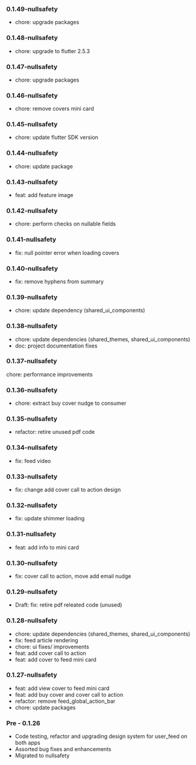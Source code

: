 ### 0.1.49-nullsafety

- chore: upgrade packages

### 0.1.48-nullsafety

- chore: upgrade to flutter 2.5.3

### 0.1.47-nullsafety

- chore: upgrade packages

### 0.1.46-nullsafety

- chore: remove covers mini card

### 0.1.45-nullsafety

- chore: update flutter SDK version

### 0.1.44-nullsafety

- chore: update package

### 0.1.43-nullsafety

- feat: add feature image

### 0.1.42-nullsafety

- chore: perform checks on nullable fields

### 0.1.41-nullsafety

- fix: null pointer error when loading covers

### 0.1.40-nullsafety

- fix: remove hyphens from summary

### 0.1.39-nullsafety

- chore: update dependency (shared_ui_components)

### 0.1.38-nullsafety

- chore: update dependencies (shared_themes, shared_ui_components)
- doc: project documentation fixes

### 0.1.37-nullsafety

chore: performance improvements

### 0.1.36-nullsafety

- chore: extract buy cover nudge to consumer

### 0.1.35-nullsafety

- refactor: retire unused pdf code

### 0.1.34-nullsafety

- fix: feed video

### 0.1.33-nullsafety

- fix: change add cover call to action design

### 0.1.32-nullsafety

- fix: update shimmer loading

### 0.1.31-nullsafety

- feat: add info to mini card

### 0.1.30-nullsafety

- fix: cover call to action, move add email nudge

### 0.1.29-nullsafety

- Draft: fix: retire pdf releated code (unused)

### 0.1.28-nullsafety

- chore: update dependencies (shared_themes, shared_ui_components)
- fix: feed article rendering
- chore: ui fixes/ improvements
- feat: add cover call to action
- feat: add cover to feed mini card

### 0.1.27-nullsafety

- feat: add view cover to feed mini card
- feat: add buy cover and cover call to action
- refactor: remove feed_global_action_bar
- chore: update packages

### Pre - 0.1.26

- Code testing, refactor and upgrading design system for user_feed on both apps
- Assorted bug fixes and enhancements
- Migrated to nullsafety
